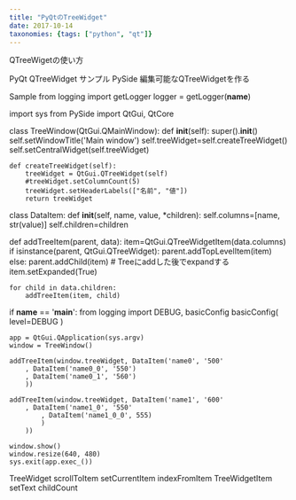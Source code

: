 ```yaml
---
title: "PyQtのTreeWidget"
date: 2017-10-14
taxonomies: {tags: ["python", "qt"]}
---
```


QTreeWigetの使い方


PyQt QTreeWidget サンプル
PySide 編集可能なQTreeWidgetを作る

Sample
from logging import getLogger
logger = getLogger(__name__)

import sys
from PySide import QtGui, QtCore


class TreeWindow(QtGui.QMainWindow):
    def __init__(self):
        super().__init__()
        self.setWindowTitle('Main window')
        self.treeWidget=self.createTreeWidget()
        self.setCentralWidget(self.treeWidget)

    def createTreeWidget(self):
        treeWidget = QtGui.QTreeWidget(self)
        #treeWidget.setColumnCount(5)
        treeWidget.setHeaderLabels(["名前", "値"])
        return treeWidget


class DataItem:
    def __init__(self, name, value, *children):
        self.columns=[name, str(value)]
        self.children=children


def addTreeItem(parent, data):
    item=QtGui.QTreeWidgetItem(data.columns)
    if isinstance(parent, QtGui.QTreeWidget):
        parent.addTopLevelItem(item)
    else:
        parent.addChild(item)
    # Treeにaddした後でexpandする
    item.setExpanded(True)

    for child in data.children:
        addTreeItem(item, child)


if __name__ == '__main__':
    from logging import DEBUG, basicConfig
    basicConfig(
           level=DEBUG
           )

    app = QtGui.QApplication(sys.argv)
    window = TreeWindow()

    addTreeItem(window.treeWidget, DataItem('name0', '500'
        , DataItem('name0_0', '550')
        , DataItem('name0_1', '560')
        ))

    addTreeItem(window.treeWidget, DataItem('name1', '600'
        , DataItem('name1_0', '550'
            , DataItem('name1_0_0', 555)
            )
        ))

    window.show()
    window.resize(640, 480)
    sys.exit(app.exec_())

TreeWidget
scrollToItem
setCurrentItem
indexFromItem
TreeWidgetItem
setText
childCount
